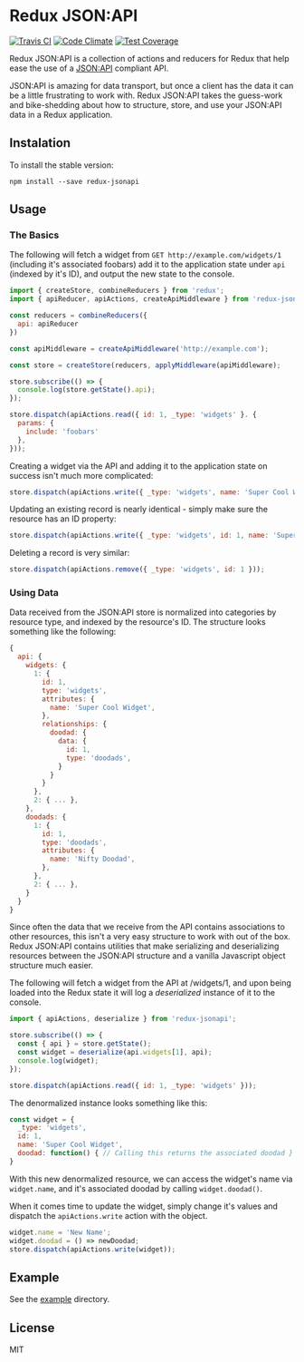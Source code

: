# Redux JSON:API

[![Travis CI](https://travis-ci.org/andyhite/redux-jsonapi.svg)](https://travis-ci.org/andyhite/redux-jsonapi)
[![Code Climate](https://codeclimate.com/github/andyhite/redux-jsonapi/badges/gpa.svg)](https://codeclimate.com/github/andyhite/redux-jsonapi)
[![Test Coverage](https://codeclimate.com/github/andyhite/redux-jsonapi/badges/coverage.svg)](https://codeclimate.com/github/andyhite/redux-jsonapi/coverage)

Redux JSON:API is a collection of actions and reducers for Redux that help ease the use of a [JSON:API](http://jsonapi.org/) compliant API.

JSON:API is amazing for data transport, but once a client has the data it can be a little frustrating to work with. Redux JSON:API takes the guess-work and bike-shedding about how to structure, store, and use your JSON:API data in a Redux application.

## Instalation

To install the stable version:

```
npm install --save redux-jsonapi
```

## Usage

### The Basics

The following will fetch a widget from `GET http://example.com/widgets/1` (including it's associated foobars) add it to the application state under `api` (indexed by it's ID), and output the new state to the console.

```js
import { createStore, combineReducers } from 'redux';
import { apiReducer, apiActions, createApiMiddleware } from 'redux-jsonapi';

const reducers = combineReducers({
  api: apiReducer
})

const apiMiddleware = createApiMiddleware('http://example.com');

const store = createStore(reducers, applyMiddleware(apiMiddleware);

store.subscribe(() => {
  console.log(store.getState().api);
});

store.dispatch(apiActions.read({ id: 1, _type: 'widgets' }. {
  params: {
    include: 'foobars'
  },
}));
```

Creating a widget via the API and adding it to the application state on success isn't much more complicated:

```js
store.dispatch(apiActions.write({ _type: 'widgets', name: 'Super Cool Widget' }));
```

Updating an existing record is nearly identical - simply make sure the resource has an ID property:

```js
store.dispatch(apiActions.write({ _type: 'widgets', id: 1, name: 'Super Cool Widget With A New Name' }));
```

Deleting a record is very similar:

```js
store.dispatch(apiActions.remove({ _type: 'widgets', id: 1 }));
```

### Using Data

Data received from the JSON:API store is normalized into categories by resource type, and indexed by the resource's ID. The structure looks something like the following:

```js
{
  api: {
    widgets: {
      1: {
        id: 1,
        type: 'widgets',
        attributes: {
          name: 'Super Cool Widget',
        },
        relationships: {
          doodad: {
            data: {
              id: 1,
              type: 'doodads',
            }
          }
        }
      },
      2: { ... },
    },
    doodads: {
      1: {
        id: 1,
        type: 'doodads',
        attributes: {
          name: 'Nifty Doodad',
        },
      },
      2: { ... },
    }
  }
}
```

Since often the data that we receive from the API contains associations to other resources, this isn't a very easy structure to work with out of the box. Redux JSON:API contains utilities that make serializing and deserializing resources between the JSON:API structure and a vanilla Javascript object structure much easier.

The following will fetch a widget from the API at /widgets/1, and upon being loaded into the Redux state it will log a *deserialized* instance of it to the console.

```js
import { apiActions, deserialize } from 'redux-jsonapi';

store.subscribe(() => {
  const { api } = store.getState();
  const widget = deserialize(api.widgets[1], api);
  console.log(widget);
});

store.dispatch(apiActions.read({ id: 1, _type: 'widgets' }));
```

The denormalized instance looks something like this:

```js
const widget = {
  _type: 'widgets',
  id: 1,
  name: 'Super Cool Widget',
  doodad: function() { // Calling this returns the associated doodad }
}
```

With this new denormalized resource, we can access the widget's name via `widget.name`, and it's associated doodad by calling `widget.doodad()`.

When it comes time to update the widget, simply change it's values and dispatch the `apiActions.write` action with the object.

```js
widget.name = 'New Name';
widget.doodad = () => newDoodad;
store.dispatch(apiActions.write(widget));
```

## Example

See the [example](https://github.com/andyhite/redux-jsonapi/tree/master/example) directory.

## License

MIT
